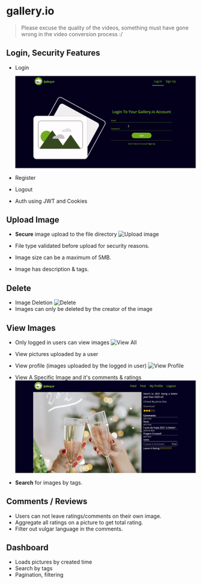 # gallery.io

> Please excuse the quality of the videos, something must have gone wrong in the video conversion process :/

## Login, Security Features

- Login

    ![Login](./assets/login.gif)

- Register
- Logout
- Auth using JWT and Cookies

## Upload Image

- **Secure** image upload to the file directory
![Upload image](./assets/upload.gif)

- File type validated before upload for security reasons.
- Image size can be a maximum of 5MB.
- Image has description & tags.

## Delete

- Image Deletion
![Delete](./assets/delete.gif)
- Images can only be deleted by the creator of the image

## View  Images

- Only logged in users can view images
![View All](./assets/feed.png)

- View pictures uploaded by a user
- View profile (images uploaded by the logged in user)
![View Profile](./assets/profilefeed.png)

- View A Specific Image and it's comments & ratings
![View Profile](./assets/imageview.png)

- **Search** for images by tags.

## Comments / Reviews

- Users can not leave ratings/comments on their own image.
- Aggregate all ratings on a picture to get total rating.
- Filter out vulgar language in the comments.


## Dashboard

- Loads pictures by created time
- Search by tags
- Pagination, filtering 